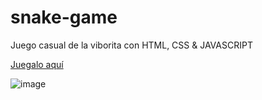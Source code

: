 # snake-game
Juego casual de la viborita con HTML, CSS &amp; JAVASCRIPT

[Juegalo aquí](https://matiasgonzalez1.github.io/snake-game/)


![image](https://user-images.githubusercontent.com/83165602/209838095-cefec344-84e7-48a8-8b5b-2149462665e8.png)
